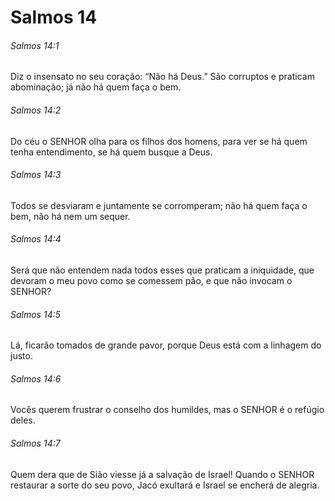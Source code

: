# Salmos 14

###### Salmos 14:1

Diz o insensato no seu coração: “Não há Deus.” São corruptos e praticam abominação; já não há quem faça o bem.

###### Salmos 14:2

Do céu o SENHOR olha para os filhos dos homens, para ver se há quem tenha entendimento, se há quem busque a Deus.

###### Salmos 14:3

Todos se desviaram e juntamente se corromperam; não há quem faça o bem, não há nem um sequer.

###### Salmos 14:4

Será que não entendem nada todos esses que praticam a iniquidade, que devoram o meu povo como se comessem pão, e que não invocam o SENHOR?

###### Salmos 14:5

Lá, ficarão tomados de grande pavor, porque Deus está com a linhagem do justo.

###### Salmos 14:6

Vocês querem frustrar o conselho dos humildes, mas o SENHOR é o refúgio deles.

###### Salmos 14:7

Quem dera que de Sião viesse já a salvação de Israel! Quando o SENHOR restaurar a sorte do seu povo, Jacó exultará e Israel se encherá de alegria.

